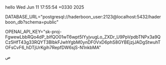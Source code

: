 hello Wed Jun 11 17:55:54 +0330 2025

DATABASE\_URL="postgresql://haderboon\_user:2123@localhost:5432/haderboon\_db?schema=public"

OPENAI\_API\_KEY="sk-proj-FgwewLbbRQo4dP\_bIfQO01wT6wpt5IYyjvugLo\_ZXDr\_U9PpVpdbTNPx3a9QCz5HfT43g33RQYT3BlbkFJwhYgbM0ynDF0VxD6phS8GYBEjzjJADgStwuhTOFsCvF6\_hDTjUrKgih7RepfDW6sjS-N1nkbMA"

ص 
